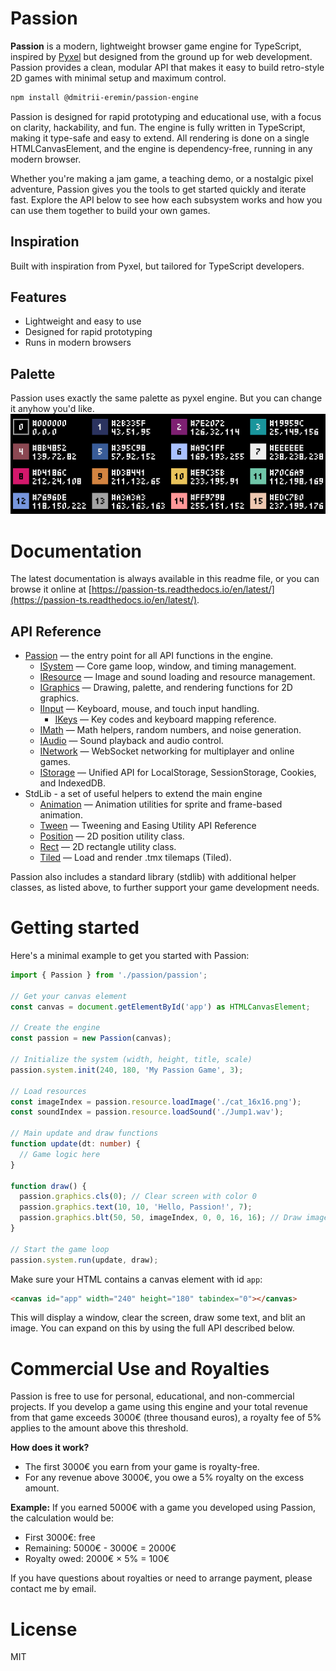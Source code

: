 # Passion
**Passion** is a modern, lightweight browser game engine for TypeScript, inspired by [Pyxel](https://github.com/kitao/pyxel) but designed from the ground up for web development. Passion provides a clean, modular API that makes it easy to build retro-style 2D games with minimal setup and maximum control.

```bash
npm install @dmitrii-eremin/passion-engine
```

Passion is designed for rapid prototyping and educational use, with a focus on clarity, hackability, and fun. The engine is fully written in TypeScript, making it type-safe and easy to extend. All rendering is done on a single HTMLCanvasElement, and the engine is dependency-free, running in any modern browser.

Whether you're making a jam game, a teaching demo, or a nostalgic pixel adventure, Passion gives you the tools to get started quickly and iterate fast. Explore the API below to see how each subsystem works and how you can use them together to build your own games.

## Inspiration
Built with inspiration from Pyxel, but tailored for TypeScript developers.

## Features

- Lightweight and easy to use
- Designed for rapid prototyping
- Runs in modern browsers

## Palette
Passion uses exactly the same palette as pyxel engine. But you can change it anyhow you'd like.
![palette.png](../images/palette.png)

# Documentation
The latest documentation is always available in this readme file, or you can browse it online at [https://passion-ts.readthedocs.io/en/latest/](https://passion-ts.readthedocs.io/en/latest/).

## API Reference

* [Passion](./passion/passion.md) — the entry point for all API functions in the engine.
  * [ISystem](./passion/system.md) — Core game loop, window, and timing management.
  * [IResource](./passion/resource.md) — Image and sound loading and resource management.
  * [IGraphics](./passion/graphics.md) — Drawing, palette, and rendering functions for 2D graphics.
  * [IInput](./passion/input.md) — Keyboard, mouse, and touch input handling.
    * [IKeys](./passion/keys.md) — Key codes and keyboard mapping reference.
  * [IMath](./passion/math.md) — Math helpers, random numbers, and noise generation.
  * [IAudio](./passion/audio.md) — Sound playback and audio control.
  * [INetwork](./passion/network.md) — WebSocket networking for multiplayer and online games.
  * [IStorage](./passion/storage.md) — Unified API for LocalStorage, SessionStorage, Cookies, and IndexedDB.
* StdLib - a set of useful helpers to extend the main engine
  * [Animation](./stdlib/animation.md) — Animation utilities for sprite and frame-based animation.
  * [Tween](./stdlib/tween.md) — Tweening and Easing Utility API Reference
  * [Position](./stdlib/position.md) — 2D position utility class.
  * [Rect](./stdlib/rect.md) — 2D rectangle utility class.
  * [Tiled](./stdlib/tiled.md) — Load and render .tmx tilemaps (Tiled).

Passion also includes a standard library (stdlib) with additional helper classes, as listed above, to further support your game development needs.

# Getting started

Here's a minimal example to get you started with Passion:

```ts
import { Passion } from './passion/passion';

// Get your canvas element
const canvas = document.getElementById('app') as HTMLCanvasElement;

// Create the engine
const passion = new Passion(canvas);

// Initialize the system (width, height, title, scale)
passion.system.init(240, 180, 'My Passion Game', 3);

// Load resources
const imageIndex = passion.resource.loadImage('./cat_16x16.png');
const soundIndex = passion.resource.loadSound('./Jump1.wav');

// Main update and draw functions
function update(dt: number) {
  // Game logic here
}

function draw() {
  passion.graphics.cls(0); // Clear screen with color 0
  passion.graphics.text(10, 10, 'Hello, Passion!', 7);
  passion.graphics.blt(50, 50, imageIndex, 0, 0, 16, 16); // Draw image
}

// Start the game loop
passion.system.run(update, draw);
```

Make sure your HTML contains a canvas element with id `app`:

```html
<canvas id="app" width="240" height="180" tabindex="0"></canvas>
```

This will display a window, clear the screen, draw some text, and blit an image. You can expand on this by using the full API described below.

# Commercial Use and Royalties

Passion is free to use for personal, educational, and non-commercial projects. If you develop a game using this engine and your total revenue from that game exceeds 3000€ (three thousand euros), a royalty fee of 5% applies to the amount above this threshold.

**How does it work?**
- The first 3000€ you earn from your game is royalty-free.
- For any revenue above 3000€, you owe a 5% royalty on the excess amount.

**Example:**
If you earned 5000€ with a game you developed using Passion, the calculation would be:

- First 3000€: free
- Remaining: 5000€ - 3000€ = 2000€
- Royalty owed: 2000€ × 5% = 100€

If you have questions about royalties or need to arrange payment, please contact me by email.

# License
MIT